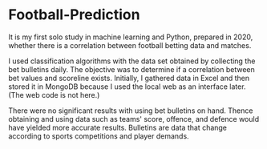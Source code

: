 # Football-Prediction
It is my first solo study in machine learning and Python, prepared in 2020, whether there is a correlation between football betting data and matches.

I used classification algorithms with the data set obtained by collecting the bet bulletins daily. 
The objective was to determine if a correlation between bet values and scoreline exists. 
Initially, I gathered data in Excel and then stored it in MongoDB because I used the local web as an interface later. (The web code is not here.)

There were no significant results with using bet bulletins on hand. Thence obtaining and using data such as teams' score, offence, and defence would have yielded more accurate results.
Bulletins are data that change according to sports competitions and player demands.
